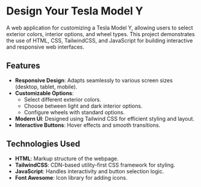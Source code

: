 # Design Your Tesla Model Y

A web application for customizing a Tesla Model Y, allowing users to select exterior colors, interior options, and wheel types. This project demonstrates the use of HTML, CSS, TailwindCSS, and JavaScript for building interactive and responsive web interfaces.

## Features
- **Responsive Design**: Adapts seamlessly to various screen sizes (desktop, tablet, mobile).
- **Customizable Options**:
  - Select different exterior colors.
  - Choose between light and dark interior options.
  - Configure wheels with standard options.
- **Modern UI**: Designed using Tailwind CSS for efficient styling and layout.
- **Interactive Buttons**: Hover effects and smooth transitions.

## Technologies Used
- **HTML**: Markup structure of the webpage.
- **TailwindCSS**: CDN-based utility-first CSS framework for styling.
- **JavaScript**: Handles interactivity and button selection logic.
- **Font Awesome**: Icon library for adding icons.
